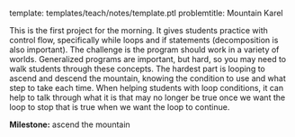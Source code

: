 template: templates/teach/notes/template.ptl
problemtitle: Mountain Karel

This is the first project for the morning.  It gives students practice with control flow, specifically while loops and if statements (decomposition is also important).  The challenge is the program should work in a variety of worlds.  Generalized programs are important, but hard, so you may need to walk students through these concepts.  The hardest part is looping to ascend and descend the mountain, knowing the condition to use and what step to take each time.  When helping students with loop conditions, it can help to talk through what it is that may no longer be true once we want the loop to stop that is true when we want the loop to continue.

**Milestone:** ascend the mountain